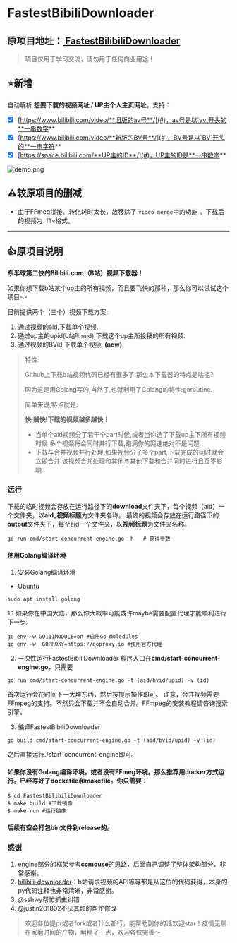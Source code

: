 # FastestBibiliDownloader

## 原项目地址：**[ FastestBilibiliDownloader](https://github.com/sodaling/FastestBilibiliDownloader)**

> 项目仅用于学习交流，请勿用于任何商业用途！

## ⭐新增

自动解析 **想要下载的视频网址 / UP主个人主页网址**，支持：

- [x] [https://www.bilibili.com/video/**旧版的av号**/](#)，av号是以`av`开头的**一串数字**
- [x] [https://www.bilibili.com/video/**新版的BV号**/](#)，BV号是以`BV`开头的**一串字符**
- [x] [https://space.bilibili.com/**UP主的ID**/](#)，UP主的ID是**一串数字**

![demo.png](demo.png)

## ⚠较原项目的删减

+ 由于FFmeg拼接、转化耗时太长，故移除了 `video merge`中的功能 。下载后的视频为`.flv`格式。

-----

## 👍原项目说明

**东半球第二快的Bilibili.com（B站）视频下载器！**

如果你想下载b站某个up主的所有视频，而且要飞快的那种，那么你可以试试这个项目-.-

目前提供两个（三个）视频下载方案:

1. 通过视频的aid,下载单个视频.
2. 通过up主的upid(b站叫mid),下载这个up主所投稿的所有视频.
3. 通过视频的BVid,下载单个视频. **(new)**


> 特性:
>
> Github上下载b站视频代码已经有很多了.那么本下载器的特点是啥呢?
>
> 因为这是用Golang写的,当然了,也就利用了Golang的特性:goroutine.
>
> 简单来说,特点就是:
>
> **快!贼快!下载的视频越多越快！**
>
> * 当单个aid视频分了若干个part时候,或者当你选了下载up主下所有视频时候.多个视频将会同时并行下载,跑满你的网速绝对不是问题.
> * 下载与合并视频并行处理.如果视频分了多个part,下载完成的同时就会立即合并.该视频合并处理和其他与其他下载和合并同时进行且互不影响.

### 运行

下载的临时视频会存放在运行路径下的**download**文件夹下，每个视频（aid）一个文件夹，以**aid_视频标题**为文件夹名称。
最终的视频会存放在运行路径下的**output**文件夹下，每个aid一个文件夹，以**视频标题**为文件夹名称。
```shell
go run cmd/start-concurrent-engine.go -h   # 获得参数
```



#### 使用Golang编译环境

1. 安装Golang编译环境
* Ubuntu
```shell
sudo apt install golang
```

1.1 如果你在中国大陆，那么你大概率可能或许maybe需要配置代理才能顺利进行下一步。
```shell
go env -w GO111MODULE=on #启用Go Moledules
go env -w  GOPROXY=https://goproxy.io #使用官方代理
```

2. 一次性运行FastestBibiliDownloader
程序入口在**cmd/start-concurrent-engine.go**，只需要
```shell
go run cmd/start-concurrent-engine.go -t (aid/bvid/upid) -v (id)
```
首次运行会花时间下一大堆东西，然后按提示操作即可。
注意，合并视频需要FFmpeg的支持。不然只会下载并不会自动合并。FFmpeg的安装教程请咨询搜索引擎。

3. 编译FastestBibiliDownloader
```shell
go build cmd/start-concurrent-engine.go -t (aid/bvid/upid) -v (id)
```
之后直接运行./start-concurrent-engine即可。

#### 如果你没有Golang编译环境，或者没有FFmeg环境。那么推荐用docker方式运行。已经写好了dockefile和makefile。你只需要：

   ```shell
   $ cd FastestBilibiliDownloader
   $ make build #下载镜像
   $ make run #运行镜像
   ```

   

#### 后续有空会打包bin文件到release的。

### 感谢

1. engine部分的框架参考**ccmouse**的思路，后面自己调整了整体架构部分，非常感谢。
2. [bilibili-downloader](https://github.com/stevenjoezhang/bilibili-downloader)：b站请求视频的API等等都是从这位的代码获得，本身的py代码注释也非常清晰，非常感谢。
3. @sshwy帮忙抓虫纠错
4. @justin201802不厌其烦的帮忙修改

>欢迎各位提pr或者fork或者什么都行，能帮助到你的话欢迎star！疫情无聊在家磨时间的产物，粗糙了一点，欢迎各位完善～

